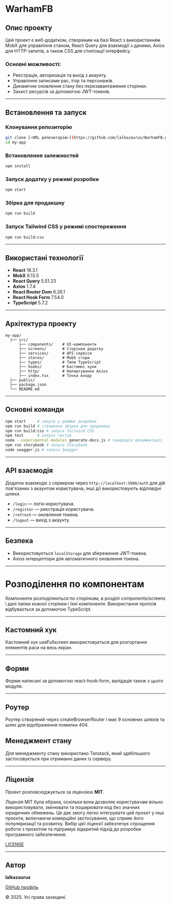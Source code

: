 # WarhamFB

## Опис проекту

Цей проект є веб-додатком, створеним на базі React з використанням MobX для управління станом, React Query для взаємодії з даними, Axios для HTTP-запитів, а також CSS для стилізації інтерфейсу.

### Основні можливості:

- Реєстрація, авторизація та вихід з акаунту.
- Управління записами рас, ігор та персонажів.
- Динамічне оновлення стану без перезавантаження сторінки.
- Захист ресурсів за допомогою JWT-токенів.

---

## Встановлення та запуск

### Клонування репозиторію

```bash
git clone [<URL репозиторію>](https://github.com/lalkazaurus/WarhamFB.git)
cd my-app
```

### Встановлення залежностей

```bash
npm install
```

### Запуск додатку у режимі розробки

```bash
npm start
```

### Збірка для продакшну

```bash
npm run build
```

### Запуск Tailwind CSS у режимі спостереження

```bash
npm run build:css
```

---

## Використані технології

- **React** 18.3.1
- **MobX** 6.13.5
- **React Query** 5.51.23
- **Axios** 1.7.4
- **React Router Dom** 6.26.1
- **React Hook Form** 7.54.0
- **TypeScript** 5.7.2

---

## Архітектура проекту

```plaintext
my-app/
  ├── src/
      ├── components/    # UI-компоненти
      ├── screens/       # Сторінки додатку
      ├── services/      # API-сервіси
      ├── stores/        # MobX стори
      ├── types/         # Типи TypeScript
      ├── hooks/         # Кастомні хуки
      ├── http/          # Налаштування Axios
      ├── index.tsx      # Точка входу
  ├── public/
  ├── package.json
  └── README.md
```

---

## Основні команди

```bash
npm start     # запуск у режимі розробки
npm run build # створення збірки для продакшну
npm run build:css # запуск Tailwind CSS
npm test      # запуск тестів
node --experimental-modules generate-docs.js # генерація документації
npm run storybook # запуск Storybook
node swagger.js # запуск Swagger
```

---

## API взаємодія

Додаток взаємодіє з сервером через `http://localhost:5000/auth` для дій пов'язаних з акаунтом користувача, інші дії використовують відповідні шляхи.

- `/login` — логін користувача.
- `/register` — реєстрація користувача.
- `/refresh` — оновлення токена.
- `/logout` — вихід з акаунту.

---

## Безпека

- Використовується `localStorage` для збереження JWT-токена.
- Axios інтерцептори для автоматичного оновлення токена.

---

# Розподілення по компонентам

Компоненти розподіляються по сторінкам, в розділі components/screens і далі папки кожної сторінки і їхні компоненти.
Використання пропсів відбувається за допомогою TypeScript.

---

## Кастомний хук

Кастомний хук useFullscreen використовується для розгортання елементів раси на весь екран.

---

## Форми

Форми написані за допомогою react-hook-form, валідація також з цього модуля.

---

## Роутер

Роутер створений через createBrowserRouter і має 9 основних шляхів та шлях для відображення помилки 404.

## Менеджмент стану

Для менеджменту стану використано Tanstack, який здебільшого застосовується при отриманні даних із серверу.

---

## Ліцензія

Проект розповсюджується за ліцензією **MIT**.

Ліцензія MIT була обрана, оскільки вона дозволяє користувачам вільно використовувати, змінювати та поширювати код без значних юридичних обмежень. Це дає змогу легко інтегрувати цей проєкт у інші проєкти, включаючи комерційні застосування, що сприяє його популяризації та розвитку. Вибір цієї ліцензії забезпечує спрощення роботи з проєктом та підтримує відкритий підхід до розробки програмного забезпечення.

[LICENSE](./LICENSE)

---

## Автор

**lalkazaurus**

[GitHub профіль](https://github.com/lalkazaurus)

© 2025. Усі права захищені.
